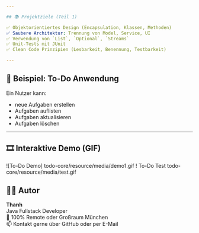 ```yaml
---

## 📚 Projektziele (Teil 1)

✅ Objektorientiertes Design (Encapsulation, Klassen, Methoden)  
✅ Saubere Architektur: Trennung von Model, Service, UI  
✅ Verwendung von `List`, `Optional`, `Streams`  
✅ Unit-Tests mit JUnit  
✅ Clean Code Prinzipien (Lesbarkeit, Benennung, Testbarkeit)

---
```


## 🧪 Beispiel: To-Do Anwendung

Ein Nutzer kann:

- neue Aufgaben erstellen
- Aufgaben auflisten
- Aufgaben aktualisieren
- Aufgaben löschen

---

## 🎞️ Interaktive Demo (GIF)

![To-Do Demo] todo-core/resource/media/demo1.gif
! To-Do Test todo-core/resource/media/test.gif

## 🧑‍💻 Autor

**Thanh**  
Java Fullstack Developer  
📍 100% Remote oder Großraum München  
📫 Kontakt gerne über GitHub oder per E-Mail
